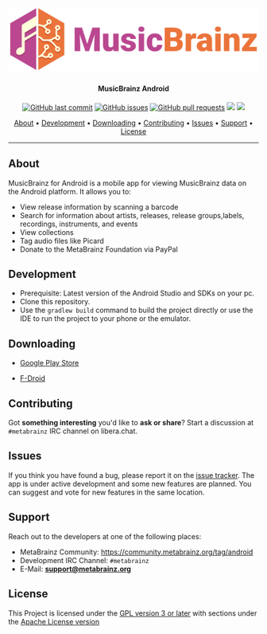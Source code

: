 <h1 align="center">
  <br>
  <a href="https://github.com/metabrainz/musicbrainz-android/archive/master.zip"><img src="https://github.com/metabrainz/metabrainz-logos/blob/master/logos/MusicBrainz/SVG/MusicBrainz_logo.svg" alt="MusicBrainz Android"></a>
</h1>

<h4 align="center">MusicBrainz Android</h4>

<p align="center">
    <a href="https://github.com/metabrainz/musicbrainz-android/commits/master">
    <img src="https://img.shields.io/github/last-commit/metabrainz/musicbrainz-android.svg?style=flat-square&logo=github&logoColor=white"
         alt="GitHub last commit"></a>
    <a href="https://github.com/metabrainz/musicbrainz-android/issues">
    <img src="https://img.shields.io/github/issues-raw/metabrainz/musicbrainz-android.svg?style=flat-square&logo=github&logoColor=white"
         alt="GitHub issues"></a>
    <a href="https://github.com/metabrainz/musicbrainz-android/pulls">
    <img src="https://img.shields.io/github/issues-pr-raw/metabrainz/musicbrainz-android.svg?style=flat-square&logo=github&logoColor=white"
         alt="GitHub pull requests"></a>
    <img src="https://PlayBadges.pavi2410.me/badge/downloads?id=org.metabrainz.android">
    <img src="https://PlayBadges.pavi2410.me/badge/ratings?id=org.metabrainz.android">
</p>
      
<p align="center">
  <a href="#about">About</a> •
  <a href="#development">Development</a> •
  <a href="#downloading">Downloading</a> •
  <a href="#contributing">Contributing</a> •
  <a href="#issues">Issues</a> •
  <a href="#support">Support</a> •
  <a href="#license">License</a>
</p>

---

## About

MusicBrainz for Android is a mobile app for viewing MusicBrainz data on the Android platform. It allows you to:

* View release information by scanning a barcode
* Search for information about artists, releases, release groups,labels, recordings, instruments, and events
* View collections
* Tag audio files like Picard
* Donate to the MetaBrainz Foundation via PayPal

## Development
	    
* Prerequisite: Latest version of the Android Studio and SDKs on your pc.
* Clone this repository.
* Use the `gradlew build` command to build the project directly or use the IDE to run the project to your phone or the emulator.

## Downloading

* [Google Play Store](https://play.google.com/store/apps/details?id=org.metabrainz.android)
	    
* [F-Droid](https://f-droid.org/en/packages/org.metabrainz.android/)
	    
## Contributing
	  
Got **something interesting** you'd like to **ask or share**? Start a discussion at `#metabrainz` IRC channel on libera.chat.
	    
## Issues
	  
If you think you have found a bug, please report it on the [issue tracker](https://tickets.metabrainz.org/projects/MOBILE/issues). The app is under active development and some new features are planned. You can suggest and vote for new features in the same location.
	    
## Support

Reach out to the developers at one of the following places:

- MetaBrainz Community: https://community.metabrainz.org/tag/android
- Development IRC Channel: `#metabrainz`
- E-Mail: **support@metabrainz.org**

## License

This Project is licensed under the [GPL version 3 or later](https://www.gnu.org/licenses/gpl-3.0.html) with sections under the [Apache License version](https://www.apache.org/licenses/LICENSE-2.0.html) 
